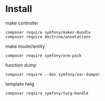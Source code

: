 # Install
make controller
```
composer require symfony/maker-bundle
composer require doctrine/annotations
```
make model/entity
```
composer require symfony/orm-pack
```
function dump
```
composer require --dev symfony/var-dumper
```
template twig
```
composer require symfony/twig-bundle
```